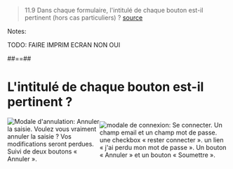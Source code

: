 <!-- .slide: class="quote-slide" -->

> 11.9 Dans chaque formulaire, l'intitulé de chaque bouton est-il pertinent (hors cas particuliers) ?
> [source](https://accessibilite.numerique.gouv.fr/methode/criteres-et-tests/#11.9)

Notes:

TODO: FAIRE IMPRIM ECRAN NON OUI


##==##



# L'intitulé de chaque bouton est-il pertinent ?

<div style="display: flex; justify-content: space-around; align-items: center">
  <img src="./assets/images/cancel-modale.png" alt="Modale d'annulation: Annuler la saisie. Voulez vous vraiment annuler la saisie ? Vos modifications seront perdues. Suivi de deux boutons « Annuler ».">

  <img src="./assets/images/connexion-modale.png" alt="modale de connexion: Se connecter. Un champ email et un champ mot de passe. une checkbox « rester connecter ». un lien « j'ai perdu mon mot de passe ». Un bouton « Annuler » et un bouton « Soumettre ».">
</div>
